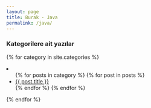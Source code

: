```yaml
---
layout: page
title: Burak - Java
permalink: /java/
---
```



### Kategorilere ait yazılar


{% for category in site.categories %}
  <li>
    <ul>
    {% for posts in category %}
      {% for post in posts %}
        <li><a href="{{ post.url }}">{{ post.title }}</a></li>
      {% endfor %}
    {% endfor %}
    </ul>
  </li>
{% endfor %}

